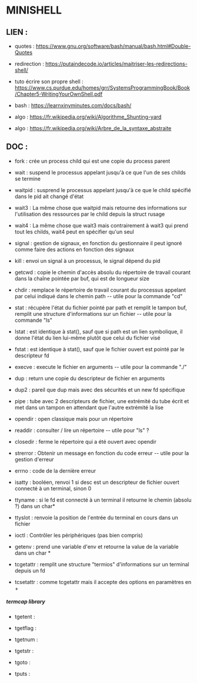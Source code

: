 # MINISHELL

## LIEN :

- quotes : https://www.gnu.org/software/bash/manual/bash.html#Double-Quotes

- redirection : https://putaindecode.io/articles/maitriser-les-redirections-shell/

- tuto écrire son propre shell : https://www.cs.purdue.edu/homes/grr/SystemsProgrammingBook/Book/Chapter5-WritingYourOwnShell.pdf

- bash : https://learnxinyminutes.com/docs/bash/

- algo : https://fr.wikipedia.org/wiki/Algorithme_Shunting-yard

- algo : https://fr.wikipedia.org/wiki/Arbre_de_la_syntaxe_abstraite

  
## DOC :

- fork : crée un process child qui est une copie du process parent 

- wait : suspend le processus appelant jusqu'à ce que l'un de ses childs se termine

- waitpid : susprend le processus appelant jusqu'à ce que le child spécifié dans le pid ait changé d'état
	
- wait3 : La même chose que waitpid mais retourne des informations sur l'utilisation des ressources par le child depuis la struct rusage

- wait4 : La même chose que wait3 mais contrairement à wait3 qui prend tout les childs, wait4 peut en spécifier qu'un seul

- signal : gestion de signaux, en fonction du gestionnaire il peut ignoré comme faire des actions en fonction des signaux

- kill : envoi un signal à un processus, le signal dépend du pid

- getcwd : copie le chemin d'accès absolu du répertoire de travail courant dans la chaîne pointée par buf, qui est de longueur size

- chdir : remplace le répertoire de travail courant du processus appelant par celui indiqué dans le chemin path -- utile pour la commande "cd"

- stat : récupère l'état du fichier pointé par path et remplit le tampon buf, remplit une structure d'informations sur un fichier -- utile pour la commande "ls"

- lstat : est identique à stat(), sauf que si path est un lien symbolique, il donne l'état du lien lui-même plutôt que celui du fichier visé

- fstat : est identique à stat(), sauf que le fichier ouvert est pointé par le descripteur fd

- execve : execute le fichier en arguments -- utile pour la commande "./"

- dup : return une copie du descripteur de fichier en arguments

- dup2 : pareil que dup mais avec des sécurités et un new fd spécifique

- pipe : tube avec 2 descripteurs de fichier, une extrémité du tube écrit et met dans un tampon en attendant que l'autre extrémité la lise

- opendir : open classique mais pour un répertoire

- readdir : consulter / lire un répertoire -- utile pour "ls" ? 

- closedir : ferme le répertoire qui a été ouvert avec opendir

- strerror : Obtenir un message en fonction du code erreur -- utile pour la gestion d'erreur

- errno : code de la dernière erreur

- isatty : booléen, renvoi 1 si desc est un descripteur de fichier ouvert connecté à un terminal, sinon 0

- ttyname : si le fd est connecté à un terminal il retourne le chemin (absolu ?) dans un char* 

- ttyslot : renvoie la position de l'entrée du terminal en cours dans un fichier

- ioctl : Contrôler les périphériques (pas bien compris)

- getenv : prend une variable d'env et retourne la value de la variable dans un char *

- tcgetattr : remplit une structure "termios" d'informations sur un terminal depuis un fd

- tcsetattr : comme tcgetattr mais il accepte des options en paramètres en + 
 
##### termcap library

- tgetent : 

- tgetflag : 

- tgetnum : 

- tgetstr : 

- tgoto :

- tputs : 
